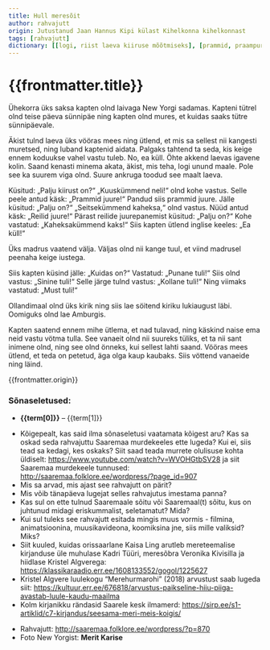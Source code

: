 ```yaml
---
title: Hull meresõit
author: rahvajutt
origin: Jutustanud Jaan Hannus Kipi külast Kihelkonna kihelkonnast
tags: [rahvajutt]
dictionary: [[logi, riist laeva kiiruse mõõtmiseks], [prammid, praampurjed], [reilid, roilpurjed], [peele, peale], [peenaha keige iustega, peanaha kõige juustega], [selle järge, pärast seda], [Ollandimaal, Hollandis], [lukiaugust, lukuaugust], [lae, laev], [Amburgis, Hamburgis], [sant, halb], [äga olga, aga olgu]]
---
```



<h1 class="story-h1">
    {{frontmatter.title}}
</h1>

Ühekorra üks saksa kapten olnd laivaga New Yorgi sadamas. Kapteni tütrel olnd teise päeva sünnipäe ning kapten olnd mures, et kuidas saaks tütre sünnipäevale.

Äkist tulnd laeva üks vööras mees ning ütlend, et mis sa sellest nii kangesti muretsed, ning luband kaptenid aidata. Palgaks tahtend ta seda, kis keige ennem koduukse vahel vastu tuleb.
No, ea küll. Öhte akkend laevas igavene kolin. Saand kenasti minema akata, äkist, mis teha, logi unund maale. Pole see ka suurem viga olnd. Suure ankruga toodud see maalt laeva.

Küsitud: „Palju kiirust on?“
„Kuuskümmend neli!“ olnd kohe vastus.
Selle peele antud käsk: „Prammid juure!“
Pandud siis prammid juure.
Jälle küsitud: „Palju on?“
„Seitsekümmend kaheksa,“ olnd vastus.
Nüüd antud käsk: „Reilid juure!“
Pärast reilide juurepanemist küsitud: „Palju on?“
Kohe vastatud: „Kaheksakümmend kaks!“
Siis kapten ütlend inglise keeles: „Ea küll!“

Üks madrus vaatend välja. Väljas olnd nii kange tuul, et viind madrusel peenaha keige iustega.

Siis kapten küsind jälle: „Kuidas on?“
Vastatud: „Punane tuli!“
Siis olnd vastus: „Sinine tuli!“
Selle järge tulnd vastus: „Kollane tuli!“
Ning viimaks vastatud: „Must tuli!“

Ollandimaal olnd üks kirik ning siis lae söitend kiriku lukiaugust läbi. Oomiguks olnd lae Amburgis.

Kapten saatend ennem mihe ütlema, et nad tulavad, ning käskind naise ema neid vastu vötma tulla. See vanaeit olnd nii suureks tüliks, et ta nii sant inimene olnd, ning see olnd önneks, kui sellest lahti saand. Vööras mees ütlend, et teda on petetud, äga olga kaup kaubaks. Siis vöttend vanaeide ning läind.

<div class="story-origin">
    {{frontmatter.origin}}
</div>

### Sõnaseletused:

<ul class="list-disc list-inside">
    <li v-for="(term, i) in frontmatter.dictionary" :key="i">
        <strong>{{term[0]}}</strong> – {{term[1]}}
    </li>
</ul>

<details-wrapper summary="Mõtlemiseks ja arutlemiseks" >

- Kõigepealt, kas said ilma sõnaseletusi vaatamata kõigest aru? Kas sa oskad seda rahvajuttu Saaremaa murdekeeles ette lugeda? Kui ei, siis tead sa kedagi, kes oskaks? Siit saad teada murrete olulisuse kohta üldiselt: https://www.youtube.com/watch?v=WVOHGtbSV28 ja siit Saaremaa murdekeele tunnused: http://saaremaa.folklore.ee/wordpress/?page_id=907
- Mis sa arvad, mis ajast see rahvajutt on pärit?
- Mis võib tänapäeva lugejat selles rahvajutus imestama panna?
- Kas sul on ette tulnud Saaremaale sõitu või Saaremaal(t) sõitu, kus on juhtunud midagi eriskummalist, seletamatut? Mida?
- Kui sul tuleks see rahvajutt esitada mingis muus vormis - filmina, animatsioonina, muusikavideona, koomiksina jne, siis mille valiksid? Miks?
- Siit kuuled, kuidas orissaarlane Kaisa Ling arutleb mereteemalise kirjanduse üle muhulase Kadri Tüüri, meresõbra Veronika Kivisilla ja hiidlase Kristel Algverega: https://klassikaraadio.err.ee/1608133552/gogol/1225627
- Kristel Algvere luulekogu “Merehurmarohi” (2018) arvustust saab lugeda siit: https://kultuur.err.ee/676818/arvustus-paikseline-hiiu-piiga-avastab-luule-kaudu-maailma
- Kolm kirjanikku rändasid Saarele kesk ilmamerd: https://sirp.ee/s1-artiklid/c7-kirjandus/seesama-meri-meis-koigis/


</details-wrapper>


<details-wrapper summary="Allikad" class="text-sm">

- Rahvajutt: http://saaremaa.folklore.ee/wordpress/?p=870
- Foto New Yorgist: **Merit Karise**

</details-wrapper>



